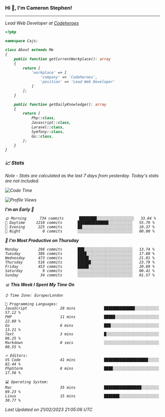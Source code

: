 ### Hi 👋, I'm Cameron Stephen!
<hr>
<p><em>Lead Web Developer at <a href="https://codeheroes.co.uk">Codeheroes</a></p>


```php
<?php

namespace Cajs;

class About extends Me
{
    public function getCurrentWorkplace(): array
    {
        return [
            'workplace' => [
                'company' => 'Codeheroes',
                'position' => 'Lead Web Developer'
            ]
        ];
    }

    public function getDailyKnowledge(): array
    {
        return [
            Php::class,
            Javascript::class,
            Laravel::class,
            Symfony::class,
            Go::class,
        ];
    }
}
```

### 📈 Stats
<p><em>Note - Stats are calculated as the last 7 days from yesterday. Today's stats are not included.</em></p>


<!--START_SECTION:waka-->
![Code Time](http://img.shields.io/badge/Code%20Time-3%2C251%20hrs%2034%20mins-blue)

![Profile Views](http://img.shields.io/badge/Profile%20Views-3-blue)

**I'm an Early 🐤** 

```text
🌞 Morning      734 commits       ████████░░░░░░░░░░░░░░░░░   33.84 % 
🌆 Daytime     1210 commits       ██████████████░░░░░░░░░░░   55.79 % 
🌃 Evening      225 commits       ██░░░░░░░░░░░░░░░░░░░░░░░   10.37 % 
🌙 Night          0 commits       ░░░░░░░░░░░░░░░░░░░░░░░░░   00.00 % 

```
📅 **I'm Most Productive on Thursday** 

```text
Monday         298 commits       ███░░░░░░░░░░░░░░░░░░░░░░   13.74 % 
Tuesday        386 commits       ████░░░░░░░░░░░░░░░░░░░░░   17.80 % 
Wednesday      473 commits       █████░░░░░░░░░░░░░░░░░░░░   21.81 % 
Thursday       516 commits       ██████░░░░░░░░░░░░░░░░░░░   23.79 % 
Friday         453 commits       █████░░░░░░░░░░░░░░░░░░░░   20.89 % 
Saturday         9 commits       ░░░░░░░░░░░░░░░░░░░░░░░░░   00.41 % 
Sunday          34 commits       ░░░░░░░░░░░░░░░░░░░░░░░░░   01.57 % 

```


📊 **This Week I Spent My Time On** 

```text
⌚︎ Time Zone: Europe/London

💬 Programming Languages: 
JavaScript               28 mins             ██████████████░░░░░░░░░░░   57.12 % 
PHP                      11 mins             █████░░░░░░░░░░░░░░░░░░░░   22.80 % 
Go                       6 mins              ███░░░░░░░░░░░░░░░░░░░░░░   13.21 % 
Text                     3 mins              █░░░░░░░░░░░░░░░░░░░░░░░░   06.25 % 
Markdown                 0 secs              ░░░░░░░░░░░░░░░░░░░░░░░░░   00.55 % 

🔥 Editors: 
VS Code                  41 mins             ████████████████████░░░░░   82.44 % 
PhpStorm                 8 mins              ████░░░░░░░░░░░░░░░░░░░░░   17.56 % 

💻 Operating System: 
Mac                      35 mins             █████████████████░░░░░░░░   69.23 % 
Linux                    15 mins             ███████░░░░░░░░░░░░░░░░░░   30.77 % 

```


 Last Updated on 21/02/2023 21:05:06 UTC
<!--END_SECTION:waka-->
